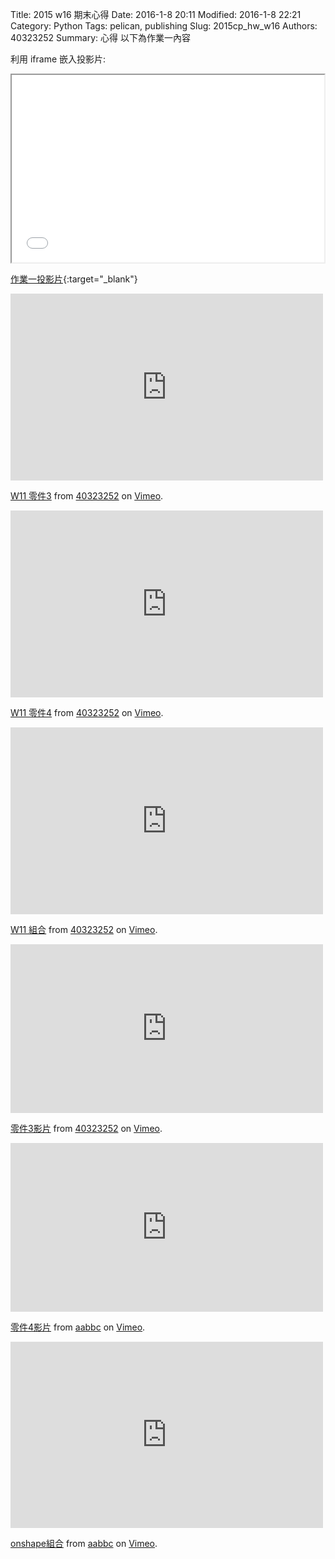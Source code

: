 Title: 2015 w16 期末心得
Date: 2016-1-8 20:11
Modified: 2016-1-8 22:21
Category: Python
Tags: pelican, publishing
Slug: 2015cp_hw_w16
Authors: 40323252
Summary: 心得
以下為作業一內容

利用 iframe 嵌入投影片:

<iframe src="simplest8.html" width="500" height="300"></iframe>

[作業一投影片](simplest8.html){:target="_blank"}
<iframe src="https://player.vimeo.com/video/148055922" width="500" height="299" frameborder="0" webkitallowfullscreen mozallowfullscreen allowfullscreen></iframe> <p><a href="https://vimeo.com/148055922">W11 零件3</a> from <a href="https://vimeo.com/user45419779">40323252</a> on <a href="https://vimeo.com">Vimeo</a>.</p>
<iframe src="https://player.vimeo.com/video/148055921" width="500" height="299" frameborder="0" webkitallowfullscreen mozallowfullscreen allowfullscreen></iframe> <p><a href="https://vimeo.com/148055921">W11 零件4</a> from <a href="https://vimeo.com/user45419779">40323252</a> on <a href="https://vimeo.com">Vimeo</a>.</p>
<iframe src="https://player.vimeo.com/video/148779227" width="500" height="299" frameborder="0" webkitallowfullscreen mozallowfullscreen allowfullscreen></iframe> <p><a href="https://vimeo.com/148779227">W11 組合</a> from <a href="https://vimeo.com/user45419779">40323252</a> on <a href="https://vimeo.com">Vimeo</a>.</p>
<iframe src="https://player.vimeo.com/video/150146485" width="500" height="270" frameborder="0" webkitallowfullscreen mozallowfullscreen allowfullscreen></iframe> <p><a href="https://vimeo.com/150146485">零件3影片</a> from <a href="https://vimeo.com/user45419779">40323252</a> on <a href="https://vimeo.com">Vimeo</a>.</p>
<iframe src="https://player.vimeo.com/video/150516075" width="500" height="270" frameborder="0" webkitallowfullscreen mozallowfullscreen allowfullscreen></iframe> <p><a href="https://vimeo.com/150516075">零件4影片</a> from <a href="https://vimeo.com/user47392068">aabbc</a> on <a href="https://vimeo.com">Vimeo</a>.</p>
<iframe src="https://player.vimeo.com/video/150516074" width="500" height="298" frameborder="0" webkitallowfullscreen mozallowfullscreen allowfullscreen></iframe> <p><a href="https://vimeo.com/150516074">onshape組合</a> from <a href="https://vimeo.com/user47392068">aabbc</a> on <a href="https://vimeo.com">Vimeo</a>.</p>